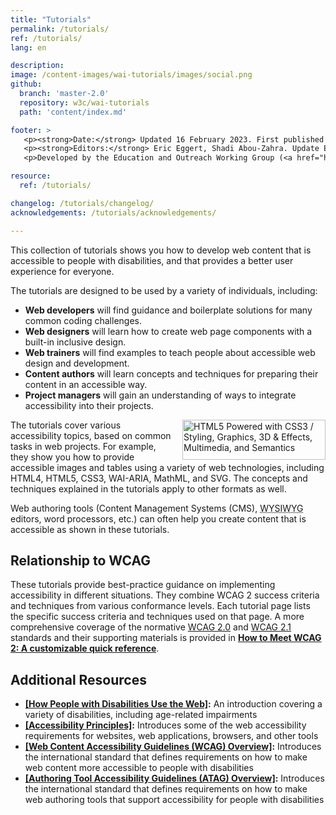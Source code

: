 ```yaml
---
title: "Tutorials"
permalink: /tutorials/
ref: /tutorials/
lang: en

description:
image: /content-images/wai-tutorials/images/social.png
github:
  branch: 'master-2.0'
  repository: w3c/wai-tutorials
  path: 'content/index.md'

footer: >
   <p><strong>Date:</strong> Updated 16 February 2023. First published September 2014. CHANGELOG.</p>
   <p><strong>Editors:</strong> Eric Eggert, Shadi Abou-Zahra. Update Editor: Brian Elton. Contributors: Shawn Lawton Henry, Anna Belle Leiserson, Sharron Rush, Bim Egan, <a href="https://www.w3.org/groups/wg/ag/participants">AG WG participants</a>, <a href="https://www.w3.org/groups/wg/eowg/participants">EOWG participants</a>. ACKNOWLEDGEMENTS.</p>
   <p>Developed by the Education and Outreach Working Group (<a href="https://www.w3.org/groups/wg/eowg">EOWG</a>). Developed with support from the <a href="https://www.w3.org/WAI/ACT/">WAI-ACT project</a>, co-funded by the European Commission <abbr title="Information Society Technologies">IST</abbr> Programme.</p>

resource:
  ref: /tutorials/

changelog: /tutorials/changelog/
acknowledgements: /tutorials/acknowledgements/

---
```


This collection of tutorials shows you how to develop web content that is accessible to people with disabilities, and that provides a better user experience for everyone.

The tutorials are designed to be used by a variety of individuals, including:

* **Web developers** will find guidance and boilerplate solutions for many common coding challenges.
* **Web designers** will learn how to create web page components with a built-in inclusive design.
* **Web trainers** will find examples to teach people about accessible web design and development.
* **Content authors** will learn concepts and techniques for preparing their content in an accessible way.
* **Project managers** will gain an understanding of ways to integrate accessibility into their projects.

<img src="{{ '/content-images/wai-tutorials/html5-badge-h-css3-graphics-multimedia-semantics.png' | relative_url }}" width="229" height="64" alt="HTML5 Powered with CSS3 / Styling, Graphics, 3D &amp; Effects, Multimedia, and Semantics" title="HTML5 Powered with CSS3 / Styling, Graphics, 3D &amp; Effects, Multimedia, and Semantics" style="float: right; margin-left: 1em;"> The tutorials cover various accessibility topics, based on common tasks in web projects. For example, they show you how to provide accessible images and tables using a variety of web technologies, including HTML4, HTML5, CSS3, WAI-ARIA, MathML, and SVG. The concepts and techniques explained in the tutorials apply to other formats as well.

Web authoring tools (Content Management Systems (CMS), <abbr title="What you see is what you get">WYSIWYG</abbr> editors, word processors, etc.) can often help you create content that is accessible as shown in these tutorials.

## Relationship to WCAG

These tutorials provide best-practice guidance on implementing accessibility in different situations. They combine WCAG 2 success criteria and techniques from various conformance levels. Each tutorial page lists the specific success criteria and techniques used on that page. A more comprehensive coverage of the normative [WCAG 2.0](https://www.w3.org/TR/WCAG20/) and [WCAG 2.1](https://www.w3.org/TR/WCAG21/) standards and their supporting materials is provided in **[How to Meet WCAG 2: A customizable quick reference](https://www.w3.org/WAI/WCAG21/quickref/)**.

## Additional Resources

* **[[How People with Disabilities Use the Web]](/people-use-web/):** An introduction covering a variety of disabilities, including age-related impairments
* **[[Accessibility Principles]](/fundamentals/accessibility-principles/):** Introduces some of the web accessibility requirements for websites, web applications, browsers, and other tools
* **[[Web Content Accessibility Guidelines (WCAG) Overview]](/standards-guidelines/wcag/):** Introduces the international standard that defines requirements on how to make web content more accessible to people with disabilities
* **[[Authoring Tool Accessibility Guidelines (ATAG) Overview]](/standards-guidelines/atag/):** Introduces the international standard that defines requirements on how to make web authoring tools that support accessibility for people with disabilities
